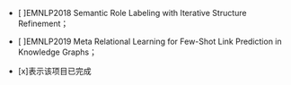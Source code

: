 

- [ ]EMNLP2018 Semantic Role Labeling with Iterative Structure Refinement；

- [ ]EMNLP2019 Meta Relational Learning for Few-Shot Link Prediction in Knowledge Graphs；

- [x]表示该项目已完成


